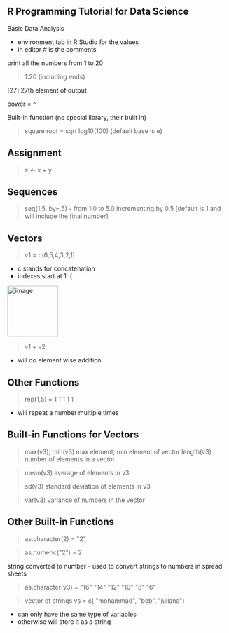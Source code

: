 


## R Programming Tutorial for Data Science

Basic Data Analysis

- environment tab in R Studio for the values
- in editor # is the comments


print all the numbers from 1 to 20 
> 1:20 (including ends)

[27] 27th element of output

power = ^

Built-in function (no special library, their built in)
> square root = sqrt
> log10(100) (default base is e)


## Assignment

> z <- x + y

## Sequences
> seq(1,5, by=.5) - from 1.0 to 5.0 incrementing by 0.5 [default is 1 and will include the final number]

## Vectors
> v1 = c(6,5,4,3,2,1)

- c stands for concatenation
- indexes start at 1 :(
<img width="116" alt="image" src="https://user-images.githubusercontent.com/48233453/123689608-64b47300-d821-11eb-8904-325056f7c918.png">

> v1 + v2
- will do element wise addition

## Other Functions

> rep(1,5) = 1 1 1 1 1
- will repeat a number multiple times

## Built-in Functions for Vectors
> max(v3); min(v3)
max element; min element of vector
> length(v3)
number of elements in a vector

> mean(v3)
average of elements in v3

> sd(v3)
standard deviation of elements in v3

> var(v3)
variance of numbers in the vector

## Other Built-in Functions
> as.character(2) = "2"


> as.numeric("2") = 2

string converted to number - used to convert strings to numbers in spread sheets

> as.character(v3) = "16" "14" "12" "10" "8" "6"

> vector of strings vs = c( "mohammad", "bob", "juliana")

- can only have the same type of variables
- otherwise will store it as a string











